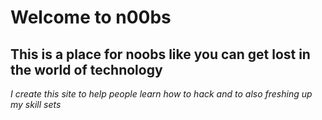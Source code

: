 <html>
<head>
<title>N00d Site</title>
<link rel="stylesheet" type="text/css" href="styles.css">

</head>
<body>
	<h1>Welcome to n00bs</h1>
	<h2>This is a place for noobs like you can get lost in the world of technology</h2>
	<p><i>I create this site to help people learn how to hack and to also freshing up my skill sets</i></p>
	



</body>	
</html>